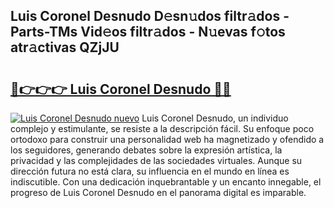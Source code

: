 ## Luis Coronel Desnudo D𝚎sn𝚞dos filtr𝚊dos - Parts-TMs Vid𝚎os filtr𝚊dos - N𝚞evas f𝚘tos atr𝚊ctivas QZjJU

# <h2><a href="http://mb37wt.tromn.icu/?c=Luis+Coronel+Desnudo">🔗👉👉👉 Luis Coronel Desnudo 🔗🔗</a></h2>

[![Luis Coronel Desnudo nuevo](https://i.imgur.com/pEAQMta.gif)](http://mb37wt.tromn.icu/?c=Luis+Coronel+Desnudo)
Luis Coronel Desnudo, un individuo complejo y estimulante, se resiste a la descripción fácil. Su enfoque poco ortodoxo para construir una personalidad web ha magnetizado y ofendido a los seguidores, generando debates sobre la expresión artística, la privacidad y las complejidades de las sociedades virtuales. Aunque su dirección futura no está clara, su influencia en el mundo en línea es indiscutible. Con una dedicación inquebrantable y un encanto innegable, el progreso de Luis Coronel Desnudo en el panorama digital es imparable.
